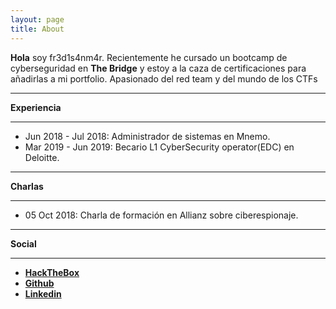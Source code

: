 ```yaml
---
layout: page
title: About
---
```


**Hola** soy fr3d1s4nm4r. Recientemente he cursado un bootcamp de cyberseguridad en **The Bridge** y estoy a la caza de certificaciones para añadirlas a mi portfolio. Apasionado del red team y del mundo de los CTFs

---
**Experiencia**

---

* Jun 2018 - Jul 2018: Administrador de sistemas en Mnemo.
* Mar 2019 - Jun 2019: Becario L1 CyberSecurity operator(EDC) en Deloitte.

---
**Charlas**

---

* 05 Oct 2018: Charla de formación en Allianz sobre ciberespionaje.

---
**Social**

---

* [**HackTheBox**](https://www.hackthebox.eu/profile/231883) 
* [**Github**](https://github.com/fredisanmar/)
* [**Linkedin**](https://www.linkedin.com/in/fr3d1s4nm4r/)


